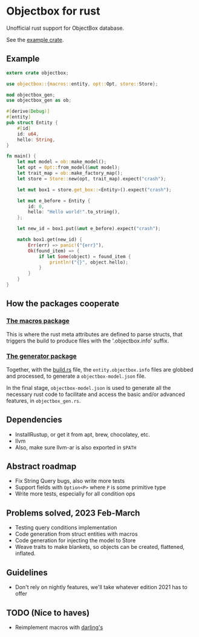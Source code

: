 # Objectbox for rust
Unofficial rust support for ObjectBox database.

See the [example crate](example/src/main.rs).

## Example
```rust
extern crate objectbox;

use objectbox::{macros::entity, opt::Opt, store::Store};

mod objectbox_gen;
use objectbox_gen as ob;

#[derive(Debug)]
#[entity]
pub struct Entity {
    #[id]
    id: u64,
    hello: String,
}

fn main() {
    let mut model = ob::make_model();
    let opt = Opt::from_model(&mut model);
    let trait_map = ob::make_factory_map();
    let store = Store::new(opt, trait_map).expect("crash");

    let mut box1 = store.get_box::<Entity>().expect("crash");

    let mut e_before = Entity {
        id: 0,
        hello: "Hello world!".to_string(),
    };

    let new_id = box1.put(&mut e_before).expect("crash");

    match box1.get(new_id) {
        Err(err) => panic!("{err}"),
        Ok(found_item) => {
            if let Some(object) = found_item {
                println!("{}", object.hello);
            }
        }
    }
}
```

## How the packages cooperate
### [The macros package](macros/src/lib.rs)
This is where the rust meta attributes are defined to parse structs, that triggers
the build to produce files with the '.objectbox.info' suffix.

### [The generator package](generator/src/lib.rs)
Together, with the [build.rs](example/build.rs) file, the `entity.objectbox.info` files
are globbed and processed, to generate a `objectbox-model.json` file.

In the final stage, `objectbox-model.json` is used to generate all the necessary
rust code to facilitate and access the basic and/or advanced features, in `objectbox_gen.rs`.

## Dependencies
* InstallRustup, or get it from apt, brew, chocolatey, etc.
* llvm
* Also, make sure llvm-ar is also exported in `$PATH`

## Abstract roadmap
* Fix String Query bugs, also write more tests
* Support fields with `Option<P>` where `P` is some primitive type
* Write more tests, especially for all condition ops

## Problems solved, 2023 Feb-March
* Testing query conditions implementation
* Code generation from struct entities with macros
* Code generation for injecting the model to Store
* Weave traits to make blankets, so objects can be created, flattened, inflated.

## Guidelines
* Don't rely on nightly features, we'll take whatever edition 2021 has to offer

## TODO (Nice to haves)
* Reimplement macros with [darling's](https://github.com/TedDriggs/darling/blob/master/examples/consume_fields.rs)

